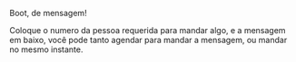 Boot, de mensagem!

Coloque o numero da pessoa requerida para mandar algo, e a mensagem em baixo, você pode tanto agendar para mandar a mensagem, ou mandar no mesmo instante.